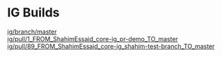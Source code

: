# IG Builds  
[ig/branch/master](https://phenopackets.github.io/core-ig/ig/branch/master/index.html?version=5d46ca6c5a8639ffdd7ac74611f19bb2145320d7)  
[ig/pull/1_FROM_ShahimEssaid_core-ig_pr-demo_TO_master](https://ShahimEssaid.github.io/core-ig/ig/pull/1_FROM_ShahimEssaid_core-ig_pr-demo_TO_master/index.html?version=25d92694c4e5f3a3fabb5212aff37a367b556479)  
[ig/pull/89_FROM_ShahimEssaid_core-ig_shahim-test-branch_TO_master](https://phenopackets.github.io/core-ig/ig/pull/89_FROM_ShahimEssaid_core-ig_shahim-test-branch_TO_master/index.html?version=028998923d9f4ea9ca47fbec858a8bd1d569d279)  
